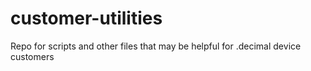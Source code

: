 # customer-utilities
Repo for scripts and other files that may be helpful for .decimal device customers
